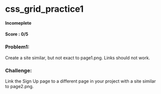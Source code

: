 # css_grid_practice1
#### Incomeplete
#### Score : 0/5
### Problem1:
Create a site similar, but not exact to page1.png. Links should not work.

### Challenge:
Link the Sign Up page to a different page in your project with a site similar to page2.png.
